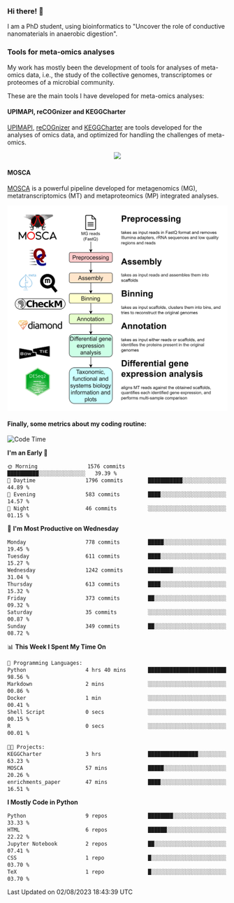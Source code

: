 ### Hi there! 👋

I am a PhD student, using bioinformatics to "Uncover the role of conductive nanomaterials in anaerobic digestion".

### Tools for meta-omics analyses

My work has mostly been the development of tools for analyses of meta-omics data, i.e., the study of the collective genomes, transcriptomes or proteomes of a microbial community.

These are the main tools I have developed for meta-omics analyses:

#### UPIMAPI, reCOGnizer and KEGGCharter

[UPIMAPI](https://github.com/iquasere/UPIMAPI), [reCOGnizer](https://github.com/iquasere/reCOGnizer) and [KEGGCharter](https://github.com/iquasere/KEGGCharter) are tools developed for the analyses of omics data, and optimized for handling the challenges of meta-omics.

<p align="center">
    <img src="assets/annotation_paper.png">
</p>

#### MOSCA

[MOSCA](https://github.com/iquasere/MOSCA) is a powerful pipeline developed for metagenomics (MG), metatranscriptomics (MT) and metaproteomics (MP) integrated analyses.

<p align="center">
    <img src="assets/mosca_workflow.png" align="center" width="700">
</p>


#### Finally, some metrics about my coding routine:

<!--START_SECTION:waka-->
![Code Time](http://img.shields.io/badge/Code%20Time-635%20hrs%2047%20mins-blue)

**I'm an Early 🐤** 

```text
🌞 Morning                1576 commits        ██████████░░░░░░░░░░░░░░░   39.39 % 
🌆 Daytime                1796 commits        ███████████░░░░░░░░░░░░░░   44.89 % 
🌃 Evening                583 commits         ████░░░░░░░░░░░░░░░░░░░░░   14.57 % 
🌙 Night                  46 commits          ░░░░░░░░░░░░░░░░░░░░░░░░░   01.15 % 
```
📅 **I'm Most Productive on Wednesday** 

```text
Monday                   778 commits         █████░░░░░░░░░░░░░░░░░░░░   19.45 % 
Tuesday                  611 commits         ████░░░░░░░░░░░░░░░░░░░░░   15.27 % 
Wednesday                1242 commits        ████████░░░░░░░░░░░░░░░░░   31.04 % 
Thursday                 613 commits         ████░░░░░░░░░░░░░░░░░░░░░   15.32 % 
Friday                   373 commits         ██░░░░░░░░░░░░░░░░░░░░░░░   09.32 % 
Saturday                 35 commits          ░░░░░░░░░░░░░░░░░░░░░░░░░   00.87 % 
Sunday                   349 commits         ██░░░░░░░░░░░░░░░░░░░░░░░   08.72 % 
```


📊 **This Week I Spent My Time On** 

```text
💬 Programming Languages: 
Python                   4 hrs 40 mins       █████████████████████████   98.56 % 
Markdown                 2 mins              ░░░░░░░░░░░░░░░░░░░░░░░░░   00.86 % 
Docker                   1 min               ░░░░░░░░░░░░░░░░░░░░░░░░░   00.41 % 
Shell Script             0 secs              ░░░░░░░░░░░░░░░░░░░░░░░░░   00.15 % 
R                        0 secs              ░░░░░░░░░░░░░░░░░░░░░░░░░   00.01 % 

🐱‍💻 Projects: 
KEGGCharter              3 hrs               ████████████████░░░░░░░░░   63.23 % 
MOSCA                    57 mins             █████░░░░░░░░░░░░░░░░░░░░   20.26 % 
enrichments_paper        47 mins             ████░░░░░░░░░░░░░░░░░░░░░   16.51 % 
```

**I Mostly Code in Python** 

```text
Python                   9 repos             ████████░░░░░░░░░░░░░░░░░   33.33 % 
HTML                     6 repos             ██████░░░░░░░░░░░░░░░░░░░   22.22 % 
Jupyter Notebook         2 repos             ██░░░░░░░░░░░░░░░░░░░░░░░   07.41 % 
CSS                      1 repo              █░░░░░░░░░░░░░░░░░░░░░░░░   03.70 % 
TeX                      1 repo              █░░░░░░░░░░░░░░░░░░░░░░░░   03.70 % 
```




 Last Updated on 02/08/2023 18:43:39 UTC
<!--END_SECTION:waka-->
